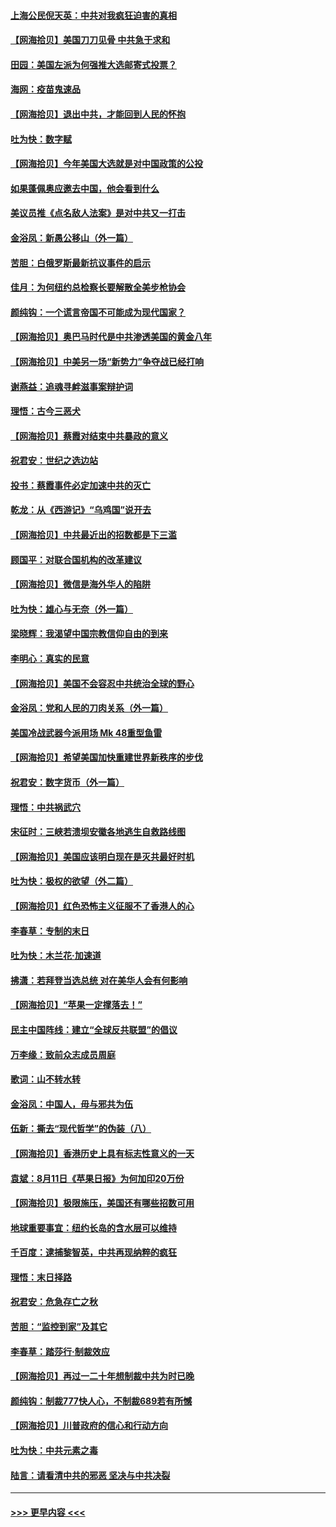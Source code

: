 #### [上海公民倪天英：中共对我疯狂迫害的真相](../pages/nsc993/n12356341.md?t=08260902) 
#### [【网海拾贝】美国刀刀见骨 中共急于求和](../pages/nsc993/n12355511.md?t=08260902) 
#### [田园：美国左派为何强推大选邮寄式投票？](../pages/nsc993/n12352963.md?t=08260902) 
#### [海网：疫苗鬼速品](../pages/nsc993/n12354438.md?t=08260902) 
#### [【网海拾贝】退出中共，才能回到人民的怀抱](../pages/nsc993/n12352634.md?t=08260902) 
#### [吐为快：数字赋](../pages/nsc993/n12352317.md?t=08260902) 
#### [【网海拾贝】今年美国大选就是对中国政策的公投](../pages/nsc993/n12350973.md?t=08260902) 
#### [如果蓬佩奥应邀去中国，他会看到什么](../pages/nsc993/n12350945.md?t=08260902) 
#### [美议员推《点名敌人法案》是对中共又一打击](../pages/nsc993/n12350765.md?t=08260902) 
#### [金浴凤：新愚公移山（外一篇）](../pages/nsc993/n12350253.md?t=08260902) 
#### [苦胆：白俄罗斯最新抗议事件的启示](../pages/nsc993/n12349989.md?t=08260902) 
#### [佳月：为何纽约总检察长要解散全美步枪协会](../pages/nsc993/n12349939.md?t=08260902) 
#### [颜纯钩：一个谎言帝国不可能成为现代国家？](../pages/nsc993/n12349898.md?t=08260902) 
#### [【网海拾贝】奥巴马时代是中共渗透美国的黄金八年](../pages/nsc993/n12349284.md?t=08260902) 
#### [【网海拾贝】中美另一场“新势力”争夺战已经打响](../pages/nsc993/n12346998.md?t=08260902) 
#### [谢燕益：追魂寻衅滋事案辩护词](../pages/nsc993/n12346892.md?t=08260902) 
#### [理悟：古今三恶犬](../pages/nsc993/n12345190.md?t=08260902) 
#### [【网海拾贝】蔡霞对结束中共暴政的意义](../pages/nsc993/n12344263.md?t=08260902) 
#### [祝君安：世纪之选边站](../pages/nsc993/n12342382.md?t=08260902) 
#### [投书：蔡霞事件必定加速中共的灭亡](../pages/nsc993/n12341881.md?t=08260902) 
#### [乾龙：从《西游记》“乌鸡国”说开去](../pages/nsc993/n12341690.md?t=08260902) 
#### [【网海拾贝】中共最近出的招数都是下三滥](../pages/nsc993/n12341593.md?t=08260902) 
#### [顾国平：对联合国机构的改革建议](../pages/nsc993/n12339928.md?t=08260902) 
#### [【网海拾贝】微信是海外华人的陷阱](../pages/nsc993/n12338868.md?t=08260902) 
#### [吐为快：雄心与无奈（外一篇）](../pages/nsc993/n12338132.md?t=08260902) 
#### [梁晓辉：我渴望中国宗教信仰自由的到来](../pages/nsc993/n12336657.md?t=08260902) 
#### [李明心：真实的民意](../pages/nsc993/n12336089.md?t=08260902) 
#### [【网海拾贝】美国不会容忍中共统治全球的野心](../pages/nsc993/n12336063.md?t=08260902) 
#### [金浴凤：党和人民的刀肉关系（外一篇）](../pages/nsc993/n12335834.md?t=08260902) 
#### [美国冷战武器今派用场 Mk 48重型鱼雷](../pages/nsc993/n12335354.md?t=08260902) 
#### [【网海拾贝】希望美国加快重建世界新秩序的步伐](../pages/nsc993/n12334224.md?t=08260902) 
#### [祝君安：数字货币（外一篇）](../pages/nsc993/n12334186.md?t=08260902) 
#### [理悟：中共祸武穴](../pages/nsc993/n12333962.md?t=08260902) 
#### [宋征时：三峡若溃坝安徽各地逃生自救路线图](../pages/nsc993/n12332450.md?t=08260902) 
#### [【网海拾贝】美国应该明白现在是灭共最好时机](../pages/nsc993/n12332313.md?t=08260902) 
#### [吐为快：极权的欲望（外二篇）](../pages/nsc993/n12332089.md?t=08260902) 
#### [【网海拾贝】红色恐怖主义征服不了香港人的心](../pages/nsc993/n12329296.md?t=08260902) 
#### [李春草：专制的末日](../pages/nsc993/n12329079.md?t=08260902) 
#### [吐为快：木兰花‧加速道](../pages/nsc993/n12327366.md?t=08260902) 
#### [拂潇：若拜登当选总统 对在美华人会有何影响](../pages/nsc993/n12295996.md?t=08260902) 
#### [【网海拾贝】“苹果一定撑落去！”](../pages/nsc993/n12326784.md?t=08260902) 
#### [民主中国阵线：建立“全球反共联盟”的倡议](../pages/nsc993/n12324177.md?t=08260902) 
#### [万李缘：致前众志成员周庭](../pages/nsc993/n12324635.md?t=08260902) 
#### [歌词：山不转水转](../pages/nsc993/n12324599.md?t=08260902) 
#### [金浴凤：中国人，毋与邪共为伍](../pages/nsc993/n12324257.md?t=08260902) 
#### [伍新：撕去“现代哲学”的伪装（八）](../pages/nsc993/n12324188.md?t=08260902) 
#### [【网海拾贝】香港历史上具有标志性意义的一天](../pages/nsc993/n12324021.md?t=08260902) 
#### [袁斌：8月11日《苹果日报》为何加印20万份](../pages/nsc993/n12323955.md?t=08260902) 
#### [【网海拾贝】极限施压，美国还有哪些招数可用](../pages/nsc993/n12322512.md?t=08260902) 
#### [地球重要事宜：纽约长岛的含水层可以维持](../pages/nsc993/n12321844.md?t=08260902) 
#### [千百度：逮捕黎智英，中共再现纳粹的疯狂](../pages/nsc993/n12321777.md?t=08260902) 
#### [理悟：末日择路](../pages/nsc993/n12320812.md?t=08260902) 
#### [祝君安：危急存亡之秋](../pages/nsc993/n12320795.md?t=08260902) 
#### [苦胆：“监控到家”及其它](../pages/nsc993/n12320751.md?t=08260902) 
#### [李春草：踏莎行·制裁效应](../pages/nsc993/n12318290.md?t=08260902) 
#### [【网海拾贝】再过一二十年想制裁中共为时已晚](../pages/nsc993/n12318195.md?t=08260902) 
#### [颜纯钩：制裁777快人心，不制裁689若有所憾](../pages/nsc993/n12316912.md?t=08260902) 
#### [【网海拾贝】川普政府的信心和行动方向](../pages/nsc993/n12316673.md?t=08260902) 
#### [吐为快：中共元素之毒](../pages/nsc993/n12316547.md?t=08260902) 
#### [陆言：请看清中共的邪恶 坚决与中共决裂](../pages/nsc993/n12315784.md?t=08260902) 

----
#### [ >>> 更早内容 <<< ](../indexes/nsc993-earlier.md)
